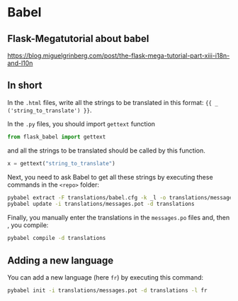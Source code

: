 # Babel

## Flask-Megatutorial about babel

<https://blog.miguelgrinberg.com/post/the-flask-mega-tutorial-part-xiii-i18n-and-l10n>

## In short

In the `.html` files, write all the strings to be translated in this format: `{{ _
('string_to_translate') }}`.

In the `.py` files, you should import `gettext` function
```python
from flask_babel import gettext
```
and all the strings to be translated should be called by this function.
```python
x = gettext("string_to_translate")
```

Next, you need to ask Babel to get all these strings by executing these commands in
 the `<repo>` folder:
```bash
pybabel extract -F translations/babel.cfg -k _l -o translations/messages.pot .
pybabel update -i translations/messages.pot -d translations
```

Finally, you manually enter the translations in the `messages.po` files and, then
, you compile:
```bash
pybabel compile -d translations
```

## Adding a new language

You can add a new language (here `fr`) by executing this command:
```bash
pybabel init -i translations/messages.pot -d translations -l fr
```
